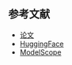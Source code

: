 
## 参考文献

- [论文](https://github.com/deepseek-ai/DeepSeek-V3.2-Exp/blob/main/DeepSeek_V3_2.pdf)
- [HuggingFace](https://huggingface.co/deepseek-ai/DeepSeek-V3.2-Exp)
- [ModelScope](https://modelscope.cn/models/deepseek-ai/DeepSeek-V3.2-Exp)
